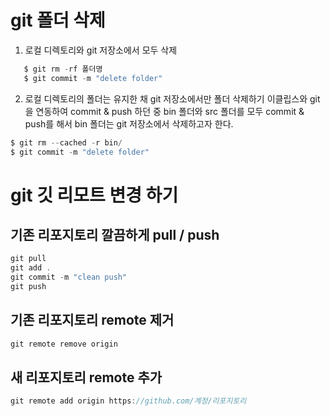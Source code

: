 # git 폴더 삭제

1. 로컬 디렉토리와 git 저장소에서 모두 삭제

```jsx
   $ git rm -rf 폴더명
   $ git commit -m "delete folder"
```

2. 로컬 디렉토리의 폴더는 유지한 채 git 저장소에서만 폴더 삭제하기
   이클립스와 git을 연동하여 commit & push 하던 중 bin 폴더와 src 폴더를 모두 commit & push를 해서 bin 폴더는 git 저장소에서 삭제하고자 한다.

```jsx
$ git rm --cached -r bin/
$ git commit -m "delete folder"
```

# git 깃 리모트 변경 하기

## 기존 리포지토리 깔끔하게 pull / push

```jsx
git pull
git add .
git commit -m "clean push"
git push
```

## 기존 리포지토리 remote 제거

```jsx
git remote remove origin
```

## 새 리포지토리 remote 추가

```jsx
git remote add origin https://github.com/계정/리포지토리
```
